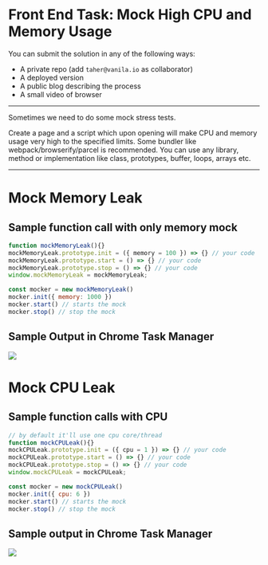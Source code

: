 # Front End Task: Mock High CPU and Memory Usage

You can submit the solution in any of the following ways:

- A private repo (add `taher@vanila.io` as collaborator)
- A deployed version
- A public blog describing the process
- A small video of browser

---

Sometimes we need to do some mock stress tests. 

Create a page and a script which upon opening will make CPU and memory usage very high to the specified limits. Some bundler like webpack/browserify/parcel is recommended. You can use any library, method or implementation like class, prototypes, buffer, loops, arrays etc.

---
# Mock Memory Leak
## Sample function call with only memory mock
```js
function mockMemoryLeak(){}
mockMemoryLeak.prototype.init = ({ memory = 100 }) => {} // your code
mockMemoryLeak.prototype.start = () => {} // your code
mockMemoryLeak.prototype.stop = () => {} // your code
window.mockMemoryLeak = mockMemoryLeak;

const mocker = new mockMemoryLeak()
mocker.init({ memory: 1000 })
mocker.start() // starts the mock
mocker.stop() // stop the mock
```

## Sample Output in Chrome Task Manager
![](http://i.imgur.com/lrcgyoD.png)

# Mock CPU Leak

## Sample function calls with CPU
```js
// by default it'll use one cpu core/thread
function mockCPULeak(){}
mockCPULeak.prototype.init = ({ cpu = 1 }) => {} // your code
mockCPULeak.prototype.start = () => {} // your code
mockCPULeak.prototype.stop = () => {} // your code
window.mockCPULeak = mockCPULeak;

const mocker = new mockCPULeak()
mocker.init({ cpu: 6 })
mocker.start() // starts the mock
mocker.stop() // stop the mock
```

## Sample output in Chrome Task Manager
![](http://i.imgur.com/beDqpb6.png)
